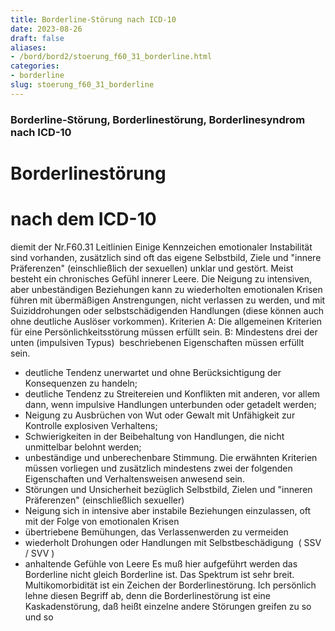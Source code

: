 ```yaml
---
title: Borderline-Störung nach ICD-10
date: 2023-08-26
draft: false
aliases:
- /bord/bord2/stoerung_f60_31_borderline.html
categories:
- borderline
slug: stoerung_f60_31_borderline
---
```

### Borderline-Störung, Borderlinestörung, Borderlinesyndrom nach ICD-10
# Borderlinestörung
# nach dem ICD-10
diemit der Nr.F60.31
Leitlinien
Einige Kennzeichen emotionaler
Instabilität sind vorhanden, zusätzlich sind oft das eigene Selbstbild, Ziele
und "innere Präferenzen" (einschließlich der sexuellen) unklar und
gestört. Meist besteht ein chronisches Gefühl innerer Leere. Die Neigung zu
intensiven, aber unbeständigen Beziehungen kann zu wiederholten emotionalen
Krisen führen mit übermäßigen Anstrengungen, nicht verlassen zu werden, und
mit Suiziddrohungen oder selbstschädigenden Handlungen (diese können auch ohne
deutliche Auslöser vorkommen).
Kriterien
A: Die allgemeinen Kriterien für eine Persönlichkeitsstörung müssen erfüllt
sein.
B: Mindestens drei der unten (impulsiven
Typus)  beschriebenen Eigenschaften müssen
erfüllt sein.
- deutliche Tendenz
unerwartet und ohne Berücksichtigung der Konsequenzen zu handeln;
- deutliche Tendenz zu
Streitereien und Konflikten mit anderen, vor allem dann, wenn impulsive
Handlungen unterbunden oder getadelt werden;
- Neigung zu Ausbrüchen
von Wut oder Gewalt mit Unfähigkeit zur Kontrolle explosiven Verhaltens;
- Schwierigkeiten in
der Beibehaltung von Handlungen, die nicht unmittelbar belohnt werden;
- unbeständige und
unberechenbare Stimmung.
Die erwähnten Kriterien müssen vorliegen und zusätzlich mindestens zwei der
folgenden Eigenschaften und Verhaltensweisen anwesend sein.
- Störungen
und Unsicherheit bezüglich Selbstbild, Zielen und "inneren Präferenzen" (einschließlich sexueller)
- Neigung
sich in intensive aber instabile Beziehungen einzulassen, oft mit der Folge von emotionalen
Krisen
- übertriebene
Bemühungen, das Verlassenwerden zu vermeiden
- wiederholt
Drohungen oder Handlungen mit Selbstbeschädigung  ( SSV / SVV )
- anhaltende
Gefühle von Leere
Es muß hier
aufgeführt werden das Borderline nicht gleich Borderline ist. Das Spektrum ist
sehr breit. Multikomorbidität ist ein Zeichen der Borderlinestörung. Ich
persönlich lehne diesen Begriff ab, denn die Borderlinestörung ist eine
Kaskadenstörung, daß heißt einzelne andere Störungen greifen zu so und so
